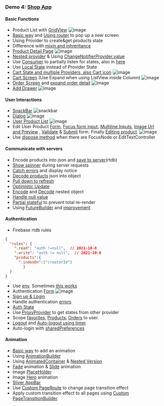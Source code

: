 ### Demo 4: [Shop App](https://github.com/jinyongnan810/flutter-shop-app)
#### Basic Functions
- Product List with [GridView](https://github.com/jinyongnan810/flutter-shop-app/commit/d38f4ae47765286ee198b1ae5fce21c5fa6e7f1c)
![image](https://res.cloudinary.com/dsiz9ikkt/image/upload/v1630020879/czcouyevx48lh27ujmi8.png)
- [Basic way](https://github.com/jinyongnan810/flutter-shop-app/commit/0d9632149c38e7ef8b6566d8bc2dab70ef7fdd62) and [Using router](https://github.com/jinyongnan810/flutter-shop-app/commit/b246e726468192362b1728d1b1b8f88289f3b3c4) to pop up a new screen
- Using Provider to create&get products state
- Difference with [mixin and inhreritance](https://github.com/jinyongnan810/flutter-shop-app/commit/05c2c20a34e9ca54049562f9bb0cc8147bc2cda8)
- [Product Detail Page](https://github.com/jinyongnan810/flutter-shop-app/commit/fa1b21a715be4974f1df97e47fed92748efaa5f0)
![image](https://res.cloudinary.com/dsiz9ikkt/image/upload/v1630021288/nqh9awxtdxzabdozfkad.png)
- [Nested provider](https://github.com/jinyongnan810/flutter-shop-app/commit/8e61df8455b46c18be6b23a97ff3eb17ef256774) & Using [ChangeNotifierProvider.value](https://github.com/jinyongnan810/flutter-shop-app/commit/83cfe06ab569c972c983ee242d6a330c1b3b499c)
- Use [Consumer](https://github.com/jinyongnan810/flutter-shop-app/commit/2b5ffec39e4e9e8d9ba4d797a7f5b73c6908636a) to partially listen for states, also in [here](https://github.com/jinyongnan810/flutter-shop-app/commit/a6301da835d7b47d0e88ca04acf7138cc83f53d3)
- Use [Local State](https://github.com/jinyongnan810/flutter-shop-app/commit/b6e3fb38eb1cd2821be3a70c47f41957bee104dd) instead of Provider State
- [Cart State and multiple Providers, also Cart icon](https://github.com/jinyongnan810/flutter-shop-app/commit/f87a3761e436ea0190f364ccd6522404b9e1a3e6)
![image](https://res.cloudinary.com/dsiz9ikkt/image/upload/v1630021774/fhlvnfc9ttdjakshxzci.png)
- [Cart Screen](https://github.com/jinyongnan810/flutter-shop-app/commit/e1b2975bb1000ce09c65ae2dfdbe14f204bafedd) (Use Expand when using ListView inside Column)
![image](https://res.cloudinary.com/dsiz9ikkt/image/upload/v1630021945/tolukdsymxcxvjfqsebv.png)
- [Order Screen](https://github.com/jinyongnan810/flutter-shop-app/commit/918d3d8b8f3a0ba197f7d544cc889d63bf809175) and [expand order detail](https://github.com/jinyongnan810/flutter-shop-app/commit/8526aad8181e6a68c61ba4fe0afb3e0ae9053fee)
![image](https://res.cloudinary.com/dsiz9ikkt/image/upload/v1630022087/kxuojeoyop5j5iecf1sj.png)
- [Add Drawer](https://github.com/jinyongnan810/flutter-shop-app/commit/929682027ad08bd76a97930aea0361690adf1477)
![image](https://res.cloudinary.com/dsiz9ikkt/image/upload/v1630022154/piyzhyptlo20jhjqn53w.png)

#### User Interactions
- [SnackBar](https://github.com/jinyongnan810/flutter-shop-app/commit/22164ddd1bdb6fae00c2dfa46c57aa2401f6dc5c)
![snackbar](https://res.cloudinary.com/dsiz9ikkt/image/upload/v1630970345/jxaijrjvceyytbitmmie.png)
- [Dialog](https://github.com/jinyongnan810/flutter-shop-app/commit/f34f47c8a3a0406c652fbecf051762c08d4ce2bf)
![image](https://res.cloudinary.com/dsiz9ikkt/image/upload/v1630970457/cj9bg5plvz3jeqzztf88.png)
- [User Product List](https://github.com/jinyongnan810/flutter-shop-app/commit/cd96757d0eb4bf5e74b1cc4c6b397b0819b614ce)
![image](https://res.cloudinary.com/dsiz9ikkt/image/upload/v1630970549/hbt9qjw984y2fhfxm7vh.png)
- Edit User Product [Form](https://github.com/jinyongnan810/flutter-shop-app/commit/bf6327de888c6fd057c10744925699a299e8de4b), [Focus form input](https://github.com/jinyongnan810/flutter-shop-app/commit/bfbf69cc356fcf5a4435f56e2d1f50781add7c96), [Multiline Inputs](https://github.com/jinyongnan810/flutter-shop-app/commit/3b925d559a85c2d166cc7f042b5336a446c5765f), [Image Url and Preview](https://github.com/jinyongnan810/flutter-shop-app/commit/c7466e7b55735a7b00a9167f6b41eb89e5b32133) , [Validate](https://github.com/jinyongnan810/flutter-shop-app/commit/9f3fbd1673cf4ab3487b99f436fbb0d5712dc1bf) & [Submit](https://github.com/jinyongnan810/flutter-shop-app/commit/c3824d4945b2d50c737d2ed98803718213d73c1b) form. Finally [Editing product](https://github.com/jinyongnan810/flutter-shop-app/commit/42f7a90673215bb2a4de38149b512c2b85a99232).
![image](https://res.cloudinary.com/dsiz9ikkt/image/upload/v1630970970/lurcxlhwwrjekjuxrdbq.png)
- Use [dispose method](https://github.com/jinyongnan810/flutter-shop-app/commit/168f63191834d58e3dced4dc1d6d9735527a8257) when there are FocusNode or EditTextController

#### Communicate with servers
- Encode products into json and [save to server](https://github.com/jinyongnan810/flutter-shop-app/commit/27a4c0853261c9a32411a79584698b12657202f0)(rtdb) 
- [Show spinner](https://github.com/jinyongnan810/flutter-shop-app/commit/7f83eb2d38e86f17f79c12e4310389efecae55f9) during server requests
- [Catch errors](https://github.com/jinyongnan810/flutter-shop-app/commit/dcced1c2a2761fea1f5f40c3c8f2d3d356608f24) and display notice
- [Decode products](https://github.com/jinyongnan810/flutter-shop-app/commit/dc5e5217f008df32888f5c6f89aaf33b454a0b8e) json into object
- [Pull down to refresh](https://github.com/jinyongnan810/flutter-shop-app/commit/4949bac593f543f01ac5426313c3275bb9fb6d41)
- [Optimistic Update](https://github.com/jinyongnan810/flutter-shop-app/commit/743e9a5c6034504c29fb14d60bc18de30e37827f)
- [Encode](https://github.com/jinyongnan810/flutter-shop-app/commit/2b3b02390c078c64c99fed474c3b1140da3b45b3) and [Decode](https://github.com/jinyongnan810/flutter-shop-app/commit/c4239845beb456f46de99aabd8016a505071d6e2) nested object
- [Handle null value](https://github.com/jinyongnan810/flutter-shop-app/commit/24ab3b2507af94302d0076bcea120534d7c3365b)
- [Partial stateful](https://github.com/jinyongnan810/flutter-shop-app/commit/f4fa10d74b0f3f43a419555e7e6c5c18ff0dcf0c) to prevent total re-render
- Using [FutureBuilder](https://github.com/jinyongnan810/flutter-shop-app/commit/f4fa10d74b0f3f43a419555e7e6c5c18ff0dcf0c) and [improvement](https://github.com/jinyongnan810/flutter-shop-app/commit/52386a3f5591ad9c0579d4010c9b920df42a1cde)

#### Authentication
- Firebase rtdb rules
```json
{
  "rules": {
    ".read": "auth !=null",  // 2021-10-8
    ".write": "auth != null",  // 2021-10-8
    "products":{
      ".indexOn":["creatorId"]
		}
  }
}
```
- Use [env](https://github.com/jinyongnan810/flutter-shop-app/commit/9a966d220541f479803864f8956281c0079b9190). Sometimes [this works](https://github.com/jinyongnan810/flutter-shop-app/commit/8187d58ddde4e6d84f8a47aaa53e4af483603247)
- Authentication [Form](https://github.com/jinyongnan810/flutter-shop-app/commit/a2dd510e013d6e5b3dfcb975ae7b99d32a64cba7)
![image](https://res.cloudinary.com/dsiz9ikkt/image/upload/v1633039797/ycft6t4yriwc2uajzto9.png)
- [Sign up & Login](https://github.com/jinyongnan810/flutter-shop-app/commit/b660d4dfb29fff0318a70df5a8f65a292fe568e6)
- Handle authentication [errors](https://github.com/jinyongnan810/flutter-shop-app/commit/aeea8a6c7c98c09a06e54c6ba7d68aa327019b4d)
- [Auth State](https://github.com/jinyongnan810/flutter-shop-app/commit/d3041fc58fd8b6d5459f0d5bb8fb506e14d52b77)
- Use [ProxyProvider](https://github.com/jinyongnan810/flutter-shop-app/commit/e451c29c1e3ecb8d76a0da712a464fb46396ed62) to get states from other provider
- Scope [favorites](https://github.com/jinyongnan810/flutter-shop-app/commit/1634bcff871c510ea0088d8fac38601401561f0a), [Products](https://github.com/jinyongnan810/flutter-shop-app/commit/8d05a53b183c39f488adfc6f74224904bf3a8313), [Orders](https://github.com/jinyongnan810/flutter-shop-app/commit/9e29d616629fa78bda93409a99a099171072de44) to user.
- [Logout](https://github.com/jinyongnan810/flutter-shop-app/commit/72d843bdf4f3cda8e700dec3c2ff419caf843c72) and [Auto-logout using timer](https://github.com/jinyongnan810/flutter-shop-app/commit/fda10f82a3aa762f7774c13968425e90397c08f1)
- Auto-login with [sharedPreferences](https://github.com/jinyongnan810/flutter-shop-app/commit/dc14e84ced2e5f56614ca556f578e24cc3f6eff1)

#### Animation
- [Basic way](https://github.com/jinyongnan810/flutter-shop-app/commit/32788049fcb47a2e4c61cbd505921bca33d125e6) to add an animation
- Using [AnimationBuilder](https://github.com/jinyongnan810/flutter-shop-app/commit/c47a5cf608f74e870a27c2cdc03b279dc15290b9)
- Using [AnimatedContainer](https://github.com/jinyongnan810/flutter-shop-app/commit/ffce055713fb97ba160044a27c6f2d8265afd7e8) & [Nested Version](https://github.com/jinyongnan810/flutter-shop-app/commit/fabd604ff8205e8781e91aa20f2ac8664b20c4d3)
- [Fade](https://github.com/jinyongnan810/flutter-shop-app/commit/4cc7150846a29f7fb93ae2d6f260235d1730925d) animation & [Slide](https://github.com/jinyongnan810/flutter-shop-app/commit/d97aad0a34ac7de32f480875edd6077b1aaa0730) animation
- Image [PlaceHolder](https://github.com/jinyongnan810/flutter-shop-app/commit/c40278718d204de1a2b21fd90d62733dc77e82d8)
- Image [Hero](https://github.com/jinyongnan810/flutter-shop-app/commit/1816c2e573d1bda9970accd98f1bfe8ea0f88abe) animation
- [Sliver AppBar](https://github.com/jinyongnan810/flutter-shop-app/commit/0d495d39adc8817cd4e7101a40f8384c2244defb)
- Use [Custom PageRoute](https://github.com/jinyongnan810/flutter-shop-app/commit/92078c76872abf10a72469251c52a65909d213a4) to change page transition effect
- Apply custom transition effect to all pages using [Custom PageTransitionBuilder](https://github.com/jinyongnan810/flutter-shop-app/commit/6627b04374d1b0b071bb525f635f93e361122f29)
